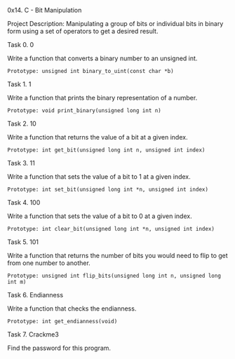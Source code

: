 0x14. C - Bit Manipulation

Project Description: Manipulating a group of bits or individual bits in binary form using a set of operators to get a desired result.

Task 0. 0

Write a function that converts a binary number to an unsigned int.

	Prototype: unsigned int binary_to_uint(const char *b)

Task 1. 1

Write a function that prints the binary representation of a number.

	Prototype: void print_binary(unsigned long int n)

Task 2. 10

Write a function that returns the value of a bit at a given index.

	Prototype: int get_bit(unsigned long int n, unsigned int index)

Task 3. 11

Write a function that sets the value of a bit to 1 at a given index.

	Prototype: int set_bit(unsigned long int *n, unsigned int index)

Task 4. 100

Write a function that sets the value of a bit to 0 at a given index.

	Prototype: int clear_bit(unsigned long int *n, unsigned int index)

Task 5. 101

Write a function that returns the number of bits you would need to flip to get from one number to another.

	Prototype: unsigned int flip_bits(unsigned long int n, unsigned long int m)

Task 6. Endianness

Write a function that checks the endianness.

	Prototype: int get_endianness(void)

Task 7. Crackme3

Find the password for this program.
